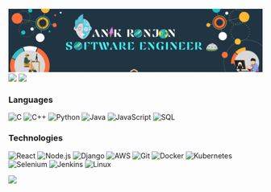 [![](https://raw.githubusercontent.com/AnikRonjon/AnikRonjon/master/profile.gif)](https://github.com/AnikRonjon)
[![](https://img.shields.io/badge/-Linkedin-511?&logo=Linkedin)](https://www.linkedin.com/in/anik-ronjon-barmon-95a6a6200)
[![](https://img.shields.io/badge/-Facebook-511?&logo=Facebook)](https://www.facebook.com)

### Languages

![C](https://img.shields.io/badge/-C-511?&logo=C&logoColor=00599C)
![C++](https://img.shields.io/badge/-C++-511?&logo=c%2b%2b&logoColor=00599C)
![Python](https://img.shields.io/badge/-Python-511?&logo=Python)
![Java](https://img.shields.io/badge/-Java-511?&logo=Java&logoColor=007396)
![JavaScript](https://img.shields.io/badge/-JavaScript-511?&logo=JavaScript)
![SQL](https://img.shields.io/badge/-SQL-511?&logo=MySQL)

### Technologies


![React](https://img.shields.io/badge/-React-511?&logo=React)
![Node.js](https://img.shields.io/badge/-Node.js-511?&logo=node.js)
![Django](https://img.shields.io/badge/-Django-511?&logo=Django&logoColor=00599C)
![AWS](https://img.shields.io/badge/-AWS-511?&logo=Amazon-AWS&logoColor=F90)
![Git](https://img.shields.io/badge/-Git-511?&logo=Git)
![Docker](https://img.shields.io/badge/-Docker-511?&logo=Docker)
![Kubernetes](https://img.shields.io/badge/-Kubernetes-511?&logo=Kubernetes)
![Selenium](https://img.shields.io/badge/-Selenium-511?logo=Selenium)
![Jenkins](https://img.shields.io/badge/-Jenkins-511?logo=Jenkins)
![Linux](https://img.shields.io/badge/-Linux-511?&logo=Linux)

<a href="https://github.com/AnikRonjon"><img height="300px" src="https://github-readme-stats.vercel.app/api?username=AnikRonjon&hide_title=true&hide_border=true&show_icons=true&include_all_commits=true&count_private=true&line_height=21&text_color=000&icon_color=000&bg_color=0,ea6161,ffc64d,fffc4d,52fa5a&theme=graywhite" /></a>
